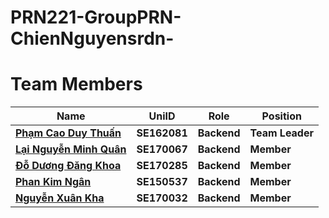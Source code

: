 ﻿# PRN221-GroupPRN-ChienNguyensrdn-
# Team Members

| Name                    	| UniID      	| Role      	| Position                      	|
|-------------------------	|------------	|------------	|-------------------------------	|
| [**Phạm Cao Duy Thuấn**](https://github.com/duythuan123) 	| **SE162081** 	| **Backend** 	| **Team Leader** 	|
| [**Lại Nguyễn Minh Quân**](https://github.com/jeffySE29) | **SE170067** 	| **Backend** 	| **Member**                    	|
| [**Đỗ Dương Đăng Khoa**](https://github.com/khoahocmai)  	| **SE170285** 	| **Backend** 	| **Member**                    	|
| [**Phan Kim Ngân**](https://github.com/BayZm)        	| **SE150537** 	| **Backend** | **Member**           	|
| [**Nguyễn Xuân Kha**](https://github.com/KaneNguyen03)   	| **SE170032** 	| **Backend** | **Member**                    	|